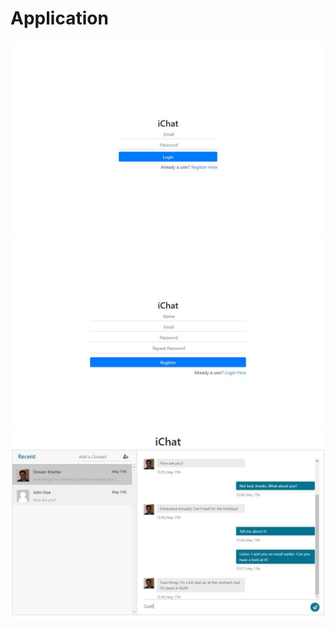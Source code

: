 # Application

![Login Page](_media/login.jpg) ![Register Page](_media/register.jpg) ![Chat Page](_media/app.jpg)
